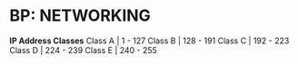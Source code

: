 # BP: NETWORKING

**IP Address Classes**
Class A | 1 - 127
Class B | 128 - 191
Class C | 192 - 223
Class D | 224 - 239
Class E | 240 - 255